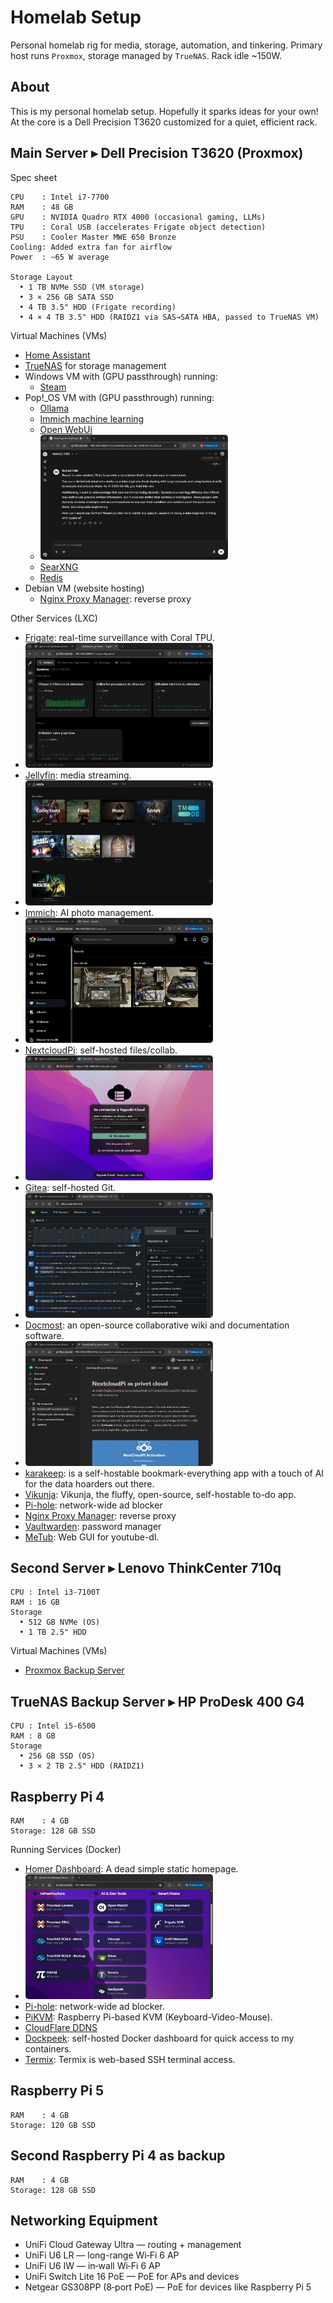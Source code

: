 # Homelab Setup

Personal homelab rig for media, storage, automation, and tinkering.
Primary host runs `Proxmox`, storage managed by `TrueNAS`. Rack idle ~150W.


## About

This is my personal homelab setup. Hopefully it sparks ideas for your own!
At the core is a Dell Precision T3620 customized for a quiet, efficient rack.

## Main Server ▸ Dell Precision T3620 (Proxmox)

Spec sheet

```
CPU    : Intel i7-7700
RAM    : 48 GB
GPU    : NVIDIA Quadro RTX 4000 (occasional gaming, LLMs)
TPU    : Coral USB (accelerates Frigate object detection)
PSU    : Cooler Master MWE 650 Bronze
Cooling: Added extra fan for airflow
Power  : ~65 W average

Storage Layout
  • 1 TB NVMe SSD (VM storage)
  • 3 × 256 GB SATA SSD
  • 4 TB 3.5" HDD (Frigate recording)
  • 4 × 4 TB 3.5" HDD (RAIDZ1 via SAS→SATA HBA, passed to TrueNAS VM)
```

Virtual Machines (VMs)
- [Home Assistant](https://www.home-assistant.io/)
- [TrueNAS](https://www.truenas.com/) for storage management
- Windows VM with (GPU passthrough) running:
  - [Steam](https://store.steampowered.com/?l=french)
- Pop!_OS VM with (GPU passthrough) running:
  - [Ollama](https://ollama.com/)
  - [Immich machine learning](https://docs.immich.app/guides/remote-machine-learning/)
  - [Open WebUi](https://docs.openwebui.com/) 
  - <img src="images/openwebui.png" alt="Description" style="box-shadow: 20px 20px 20px \#888;border-radius: 5px;" width="300" height="200">
  - [SearXNG](https://docs.searxng.org/)
  - [Redis](https://redis.io/docs/latest/operate/oss_and_stack/)
- Debian VM (website hosting)
  - [Nginx Proxy Manager](https://nginxproxymanager.com/): reverse proxy

Other Services (LXC)
- [Frigate](https://frigate.video/): real-time surveillance with Coral TPU. 
- <img src="images/frigate.png" alt="Description" style="box-shadow: 20px 20px 20px \#888;border-radius: 5px;" width="300" height="200" >
- [Jellyfin](https://jellyfin.org/): media streaming. 
- <img src="images/Jellyfin.jpg" alt="Description" style="box-shadow: 20px 20px 20px \#888;border-radius: 5px;" width="300" height="200">
- [Immich](https://immich.app/): AI photo management. 
- <img src="images/immich.png" alt="Description" style="box-shadow: 20px 20px 20px \#888;border-radius: 5px;" width="300" height="200">
- [NextcloudPi](https://ownyourbits.com/nextcloudpi/): self-hosted files/collab. 
- <img src="images/nextcloud.png" alt="Description" style="box-shadow: 20px 20px 20px \#888;border-radius: 5px;" width="300" height="200">
- [Gitea](https://gitea.io/en-us/): self-hosted Git.
- <img src="images/gitea.png" alt="Description" style="box-shadow: 0px 0px 10px \#888;border-radius: 5px;" width="300" height="200">
- [Docmost](https://docmost.com/docs/category/self-hosting/): an open-source collaborative wiki and documentation software. 
- <img src="images/docmost.png" alt="Description" style="box-shadow: 0px 0px 10px \#888;border-radius: 5px;" width="300" height="200"> 
- [karakeep](https://github.com/karakeep-app/karakeep): is a self-hostable bookmark-everything app with a touch of AI for the data hoarders out there.
- [Vikunja](https://vikunja.io/): Vikunja, the fluffy, open-source, self-hostable to-do app.
- [Pi-hole](https://pi-hole.net/): network-wide ad blocker
- [Nginx Proxy Manager](https://nginxproxymanager.com/): reverse proxy
- [Vaultwarden](https://github.com/dani-garcia/vaultwarden): password manager
- [MeTub](https://github.com/alexta69/metube): Web GUI for youtube-dl.

## Second Server ▸ Lenovo ThinkCenter 710q


```
CPU : Intel i3-7100T
RAM : 16 GB
Storage
  • 512 GB NVMe (OS)
  • 1 TB 2.5" HDD
```

Virtual Machines (VMs)
- [Proxmox Backup Server](https://www.proxmox.com/en/proxmox-backup-server)

## TrueNAS Backup Server ▸ HP ProDesk 400 G4


```
CPU : Intel i5-6500
RAM : 8 GB
Storage
  • 256 GB SSD (OS)
  • 3 × 2 TB 2.5" HDD (RAIDZ1)
```

## Raspberry Pi 4

```
RAM    : 4 GB
Storage: 128 GB SSD
```

Running Services (Docker)
- [Homer Dashboard](https://github.com/bastienwirtz/homer): A dead simple static homepage. 
- <img src="images/homer.png" alt="Description" style="box-shadow: 0px 0px 10px \#888;border-radius: 5px;" width="300" height="200"> 
- [Pi-hole](https://pi-hole.net/): network-wide ad blocker.
- [PiKVM](https://github.com/pikvm/pikvm): Raspberry Pi-based KVM (Keyboard-Video-Mouse).
- [CloudFlare DDNS](https://hub.docker.com/r/oznu/cloudflare-ddns/)
- [Dockpeek](https://github.com/dockpeek/dockpeek): self-hosted Docker dashboard for quick access to my containers.
- [Termix](https://github.com/Termix-SSH/Termix): Termix is web-based SSH terminal access.

## Raspberry Pi 5

```
RAM    : 4 GB
Storage: 120 GB SSD
```


## Second Raspberry Pi 4 as backup

```
RAM    : 4 GB
Storage: 128 GB SSD
```

## Networking Equipment

- UniFi Cloud Gateway Ultra — routing + management
- UniFi U6 LR — long-range Wi‑Fi 6 AP
- UniFi U6 IW — in‑wall Wi‑Fi 6 AP
- UniFi Switch Lite 16 PoE — PoE for APs and devices
- Netgear GS308PP (8‑port PoE) — PoE for devices like Raspberry Pi 5
